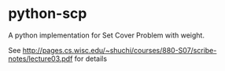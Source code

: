 # python-scp

A python implementation for Set Cover Problem with weight.

See http://pages.cs.wisc.edu/~shuchi/courses/880-S07/scribe-notes/lecture03.pdf for details

